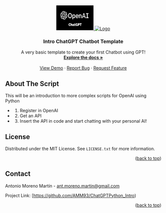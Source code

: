 <!-- PROJECT LOGO -->
<br />
<div align="center">
  <a href="https://github.com/AMM93/ChatGPTPython_Intro">
    <img src="images/logo_chatgpt.png" alt="Logo" width="120" height="80">
  </a>
    <a href="https://github.com/AMM93/ChatGPTPython_Intro">
    <img src="images/Foto_perfil.jpg" alt="Logo" width="120" height="80">
  </a>

  <h3 align="center">Intro ChatGPT Chatbot Template</h3>

  <p align="center">
    A very basic template to create your first Chatbot using GPT!
    <br />
    <a href="https://github.com/AMM93/ChatGPTPython_Intro"><strong>Explore the docs »</strong></a>
    <br />
    <br />
    <a href="https://github.com/AMM93/ChatGPTPython_Intro">View Demo</a>
    ·
    <a href="https://github.com/AMM93/ChatGPTPython_Introissues">Report Bug</a>
    ·
    <a href="https://github.com/AMM93/ChatGPTPython_Intro">Request Feature</a>
  </p>
</div>


<!-- ABOUT THE SCRIPT -->
## About The Script

This will be an introduction to more complex scripts for OpenAI using Python

* 1. Register in OpenAI
* 2. Get an API 
* 3. Insert the API in code and start chatting with your personal AI!



<!-- LICENSE -->
## License

Distributed under the MIT License. See `LICENSE.txt` for more information.

<p align="right">(<a href="#readme-top">back to top</a>)</p>



<!-- CONTACT -->
## Contact

Antonio Moreno Martín - ant.moreno.martin@gmail.com

Project Link: [https://github.com/AMM93/ChatGPTPython_Intro)

<p align="right">(<a href="#readme-top">back to top</a>)</p>

